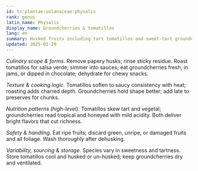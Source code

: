 ```yaml
---
id: tx:plantae:solanaceae:physalis
rank: genus
latin_name: Physalis
display_name: Groundcherries & tomatillos
lang: en
summary: Husked fruits including tart tomatillos and sweet-tart groundcherries; roasted, simmered, or eaten fresh for salsas, chutneys, desserts, and bright sauces.
updated: 2025-01-29
---
```


_Culinary scope & forms._ Remove papery husks; rinse sticky residue. Roast tomatillos for salsa verde; simmer into sauces; eat groundcherries fresh, in jams, or dipped in chocolate; dehydrate for chewy snacks.

_Texture & cooking logic._ Tomatillos soften to saucy consistency with heat; roasting adds charred depth. Groundcherries hold shape better; add late to preserves for chunks.

_Nutrition patterns (high-level)._ Tomatillos skew tart and vegetal; groundcherries read tropical and honeyed with mild acidity. Both deliver bright flavors that cut richness.

_Safety & handling._ Eat ripe fruits; discard green, unripe, or damaged fruits and all foliage. Wash thoroughly after dehusking.

_Variability, sourcing & storage._ Species vary in sweetness and tartness. Store tomatillos cool and husked or un-husked; keep groundcherries dry and ventilated.
